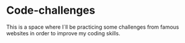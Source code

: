 # Code-challenges

This is a space where I´ll be practicing some challenges from famous websites in order to improve my coding skills.
